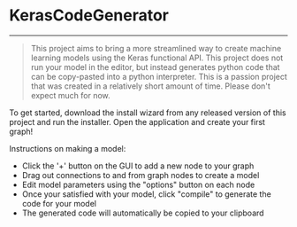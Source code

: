 # KerasCodeGenerator

***

> This project aims to bring a more streamlined way to create machine learning models using the Keras functional API.
> This project does not run your model in the editor, but instead generates python code that can be copy-pasted into a python interpreter.
> This is a passion project that was created in a relatively short amount of time. Please don't expect much for now.

To get started, download the install wizard from any released version of this project and run the installer. Open the application and create your first graph!

Instructions on making a model:
- Click the '+' button on the GUI to add a new node to your graph
- Drag out connections to and from graph nodes to create a model
- Edit model parameters using the "options" button on each node
- Once your satisfied with your model, click "compile" to generate the code for your model
- The generated code will automatically be copied to your clipboard
